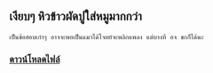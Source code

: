 ## เงียบๆ หิวข้าวผัดปูใส่หมูมากกว่า
```
เป็นข้อสอบเก๋าๆ อาจจะพอเป็นแมวได้โจทย์จะพลิกแพลง แต่บางที อจ ขกก็ได้นะ
```
### [ดาวน์โหลดไฟล์](https://github.com/buglot/wutthat/archive/refs/tags/v0.0.0.1.zip)
